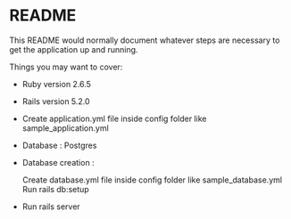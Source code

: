# README

This README would normally document whatever steps are necessary to get the
application up and running.

Things you may want to cover:

* Ruby version 2.6.5

* Rails version 5.2.0

* Create application.yml file inside config folder like sample_application.yml

* Database : Postgres

* Database creation :

  Create database.yml file inside config folder like sample_database.yml
  Run rails db:setup

* Run rails server
